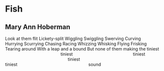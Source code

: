# Fish
## Mary Ann Hoberman
Look at them flit
Lickety-split
Wiggling
Swiggling
Swerving
Curving
Hurrying
Scurrying
Chasing
Racing
Whizzing
Whisking
Flying
Frisking
Tearing around
With a leap and a bound
But none of them making the tiniest
                                              tiniest
                                                 tiniest
                                                    tiniest
                                                       tiniest
                                                          sound